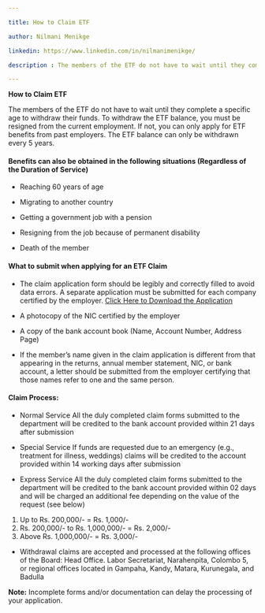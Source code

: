 ```yaml
---

title: How to Claim ETF 

author: Nilmani Menikge

linkedin: https://www.linkedin.com/in/nilmanimenikge/

description : The members of the ETF do not have to wait until they complete a specific age to withdraw their funds. To withdraw the ETF balance, you must be resigned from the current employment. If not, you can only apply for ETF benefits from past employers. The ETF balance can only be withdrawn every 5 years.

---
```


**How to Claim ETF**

The members of the ETF do not have to wait until they complete a specific age to withdraw their funds. To withdraw the ETF balance, you must be resigned from the current employment. If not, you can only apply for ETF benefits from past employers. The ETF balance can only be withdrawn every 5 years.

#### **Benefits can also be obtained in the following situations (Regardless of the Duration of Service)**

- Reaching 60 years of age

- Migrating to another country

- Getting a government job with a pension

- Resigning from the job because of permanent disability

- Death of the member

#### **What to submit when applying for an ETF Claim**

- The claim application form should be legibly and correctly filled to avoid data errors. A separate application must be submitted for each company certified by the employer.  [Click Here to Download the Application](http://www.etfb.lk/pdf/ClaimApplicationFormVI.pdf?fbclid=IwAR0Yq5XeF2nj9itCdleI3QLrUGyDzeI9v24bbmUMmzciEgBWgnop6YV5ufY)

- A photocopy of the NIC certified by the employer

- A copy of the bank account book (Name, Account Number, Address Page)

- If the member’s name given in the claim application is different from that appearing in the returns, annual member statement, NIC, or bank account, a letter should be submitted from the employer certifying that those names refer to one and the same person.

#### **Claim Process:**

- Normal Service
All the duly completed claim forms submitted to the department will be credited to the bank account provided within 21 days after submission

- Special Service
If funds are requested due to an emergency (e.g., treatment for illness, weddings) claims will be credited to the account provided within 14 working days after submission

- Express Service
All the duly completed claim forms submitted to the department will be credited to the bank account provided within 02 days and will be charged an additional fee depending on the value of the request  (see below)
1.	Up to Rs. 200,000/- = Rs. 1,000/-
2.	Rs. 200,000/- to Rs. 1,000,000/- = Rs. 2,000/-
3.	Above Rs. 1,000,000/- = Rs. 3,000/-

- Withdrawal claims are accepted and processed at the following offices of the Board:
Head Office. Labor Secretariat, Narahenpita, Colombo 5, or regional offices located in Gampaha, Kandy, Matara, Kurunegala, and Badulla 

**Note:** Incomplete forms and/or documentation can delay the processing of your application.
